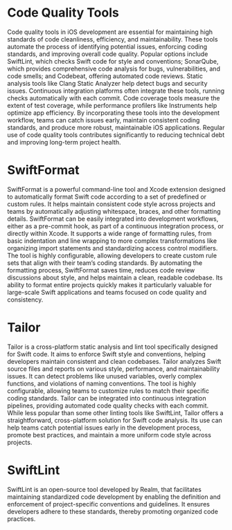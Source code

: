 # Code Quality Tools

Code quality tools in iOS development are essential for maintaining high standards of code cleanliness, efficiency, and maintainability. These tools automate the process of identifying potential issues, enforcing coding standards, and improving overall code quality. Popular options include SwiftLint, which checks Swift code for style and conventions; SonarQube, which provides comprehensive code analysis for bugs, vulnerabilities, and code smells; and Codebeat, offering automated code reviews. Static analysis tools like Clang Static Analyzer help detect bugs and security issues. Continuous integration platforms often integrate these tools, running checks automatically with each commit. Code coverage tools measure the extent of test coverage, while performance profilers like Instruments help optimize app efficiency. By incorporating these tools into the development workflow, teams can catch issues early, maintain consistent coding standards, and produce more robust, maintainable iOS applications. Regular use of code quality tools contributes significantly to reducing technical debt and improving long-term project health.

# SwiftFormat

SwiftFormat is a powerful command-line tool and Xcode extension designed to automatically format Swift code according to a set of predefined or custom rules. It helps maintain consistent code style across projects and teams by automatically adjusting whitespace, braces, and other formatting details. SwiftFormat can be easily integrated into development workflows, either as a pre-commit hook, as part of a continuous integration process, or directly within Xcode. It supports a wide range of formatting rules, from basic indentation and line wrapping to more complex transformations like organizing import statements and standardizing access control modifiers. The tool is highly configurable, allowing developers to create custom rule sets that align with their team’s coding standards. By automating the formatting process, SwiftFormat saves time, reduces code review discussions about style, and helps maintain a clean, readable codebase. Its ability to format entire projects quickly makes it particularly valuable for large-scale Swift applications and teams focused on code quality and consistency.

# Tailor

Tailor is a cross-platform static analysis and lint tool specifically designed for Swift code. It aims to enforce Swift style and conventions, helping developers maintain consistent and clean codebases. Tailor analyzes Swift source files and reports on various style, performance, and maintainability issues. It can detect problems like unused variables, overly complex functions, and violations of naming conventions. The tool is highly configurable, allowing teams to customize rules to match their specific coding standards. Tailor can be integrated into continuous integration pipelines, providing automated code quality checks with each commit. While less popular than some other linting tools like SwiftLint, Tailor offers a straightforward, cross-platform solution for Swift code analysis. Its use can help teams catch potential issues early in the development process, promote best practices, and maintain a more uniform code style across projects.

# SwiftLint

SwiftLint is an open-source tool developed by Realm, that facilitates maintaining standardized code development by enabling the definition and enforcement of project-specific conventions and guidelines. It ensures developers adhere to these standards, thereby promoting organized code practices.